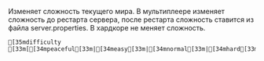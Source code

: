 Изменяет сложность текущего мира.
В мультиплеере изменяет сложность до рестарта сервера, после рестарта сложность ставится из файла server.properties.
В хардкоре не меняет сложность.
```ansi
[35mdifficulty [33m[[34mpeaceful[33m|[34measy[33m|[34mnormal[33m|[34mhard[33m]
```